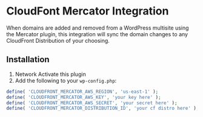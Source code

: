 # CloudFont Mercator Integration

When domains are added and removed from a WordPress multisite using the Mercator plugin, this integration will
sync the domain changes to any CloudFront Distribution of your choosing.

## Installation

1. Network Activate this plugin
1. Add the following to your `wp-config.php`:

```php
define( 'CLOUDFRONT_MERCATOR_AWS_REGION', 'us-east-1' );
define( 'CLOUDFRONT_MERCATOR_AWS_KEY', 'your key here' );
define( 'CLOUDFRONT_MERCATOR_AWS_SECRET', 'your secret here' );
define( 'CLOUDFRONT_MERCATOR_DISTRIBUTION_ID', 'your cf distro here' );
```
